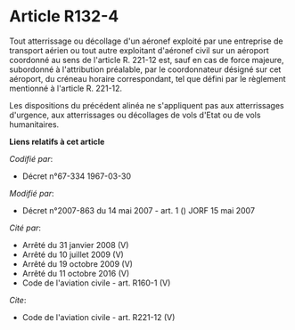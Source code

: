 # Article R132-4

Tout atterrissage ou décollage d'un aéronef exploité par une entreprise de transport aérien ou tout autre exploitant
d'aéronef civil sur un aéroport coordonné au sens de l'article R. 221-12 est, sauf en cas de force majeure, subordonné à
l'attribution préalable, par le coordonnateur désigné sur cet aéroport, du créneau horaire correspondant, tel que défini par
le règlement mentionné à l'article R. 221-12. 

Les dispositions du précédent alinéa ne s'appliquent pas aux atterrissages d'urgence, aux atterrissages ou décollages de vols
d'Etat ou de vols humanitaires.

**Liens relatifs à cet article**

_Codifié par_:

  - Décret n°67-334 1967-03-30

_Modifié par_:

  - Décret n°2007-863 du 14 mai 2007 - art. 1 () JORF 15 mai 2007

_Cité par_:

  - Arrêté du 31 janvier 2008 (V)
  - Arrêté du 10 juillet 2009 (V)
  - Arrêté du 19 octobre 2009 (V)
  - Arrêté du 11 octobre 2016 (V)
  - Code de l'aviation civile - art. R160-1 (V)

_Cite_:

  - Code de l'aviation civile - art. R221-12 (V)
